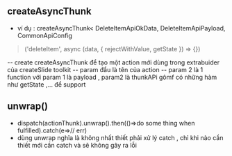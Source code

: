 ## createAsyncThunk
- ví dụ : createAsyncThunk<
  DeleteItemApiOkData,
  DeleteItemApiPayload,
  CommonApiConfig<CheckoutState>
>('deleteItem', async (data, { rejectWithValue, getState }) => {})

-- create createAsyncThunk để tạo một action mới dùng trong extrabuider của createSlide toolkit 
-- param đầu là tên của action 
-- param 2 là 1 function với param 1 là payload , param2 là thunkAPi gômf có những hàm như getState ,... để support 

## unwrap()
-  dispatch(actionThunk).unwrap().then(()=>do some thing when fulfilled).catch(e=>// err)
  - dùng unwrap nghĩa là không nhất thiết phải xử lý catch , chỉ khi nào cần thiết mới cần catch và sẽ không gây ra lỗi 


